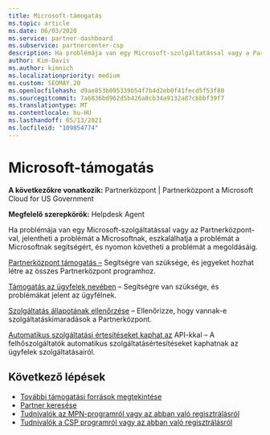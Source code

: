 ```yaml
---
title: Microsoft-támogatás
ms.topic: article
ms.date: 06/03/2020
ms.service: partner-dashboard
ms.subservice: partnercenter-csp
description: Ha problémája van egy Microsoft-szolgáltatással vagy a Partnerközpont, eszkalálhatja a Microsoftot segítségért, és nyomon követheti a problémát a megoldásáig.
author: Kim-Davis
ms.author: kimnich
ms.localizationpriority: medium
ms.custom: SEOMAY.20
ms.openlocfilehash: d9ae853b095339b54f7b4d2eb0f41fecd5f53f80
ms.sourcegitcommit: 7a6836bd962d5b426a8cb34a9132a87cbbbf39f7
ms.translationtype: MT
ms.contentlocale: hu-HU
ms.lasthandoff: 05/13/2021
ms.locfileid: "109854774"
---
```

# <a name="support-from-microsoft"></a>Microsoft-támogatás

**A következőkre vonatkozik:** Partnerközpont | Partnerközpont a Microsoft Cloud for US Government

**Megfelelő szerepkörök:** Helpdesk Agent

Ha problémája van egy Microsoft-szolgáltatással vagy az Partnerközpont-val, jelentheti a problémát a Microsoftnak, eszkalálhatja a problémát a Microsoftnak segítségért, és nyomon követheti a problémát a megoldásáig.

[Partnerközpont támogatás –](report-problems-with-partner-center.md) Segítségre van szüksége, és jegyeket hozhat létre az összes Partnerközpont programhoz.

[Támogatás az ügyfelek nevében](report-problems-on-behalf-of-a-customer.md) – Segítségre van szüksége, és problémákat jelent az ügyfélnek.

[Szolgáltatás állapotának ellenőrzése](check-service-health.md) – Ellenőrizze, hogy vannak-e szolgáltatáskimaradások a Partnerközpont.

[Automatikus szolgáltatási értesítéseket kaphat az](get-automated-service-notifications-with-our-apis.md) API-kkal – A felhőszolgáltatók automatikus szolgáltatásértesítéseket kaphatnak az ügyfelek szolgáltatásairól.

## <a name="next-steps"></a>Következő lépések

- [További támogatási források megtekintése](https://partner.microsoft.com/support/?stage=1)
- [Partner keresése](find-a-partner.md)
- [Tudnivalók az MPN-programról vagy az abban való regisztrálásról](https://partner.microsoft.com/membership)
- [Tudnivalók a CSP programról vagy az abban való regisztrálásról](https://partner.microsoft.com/membership/cloud-solution-provider)

